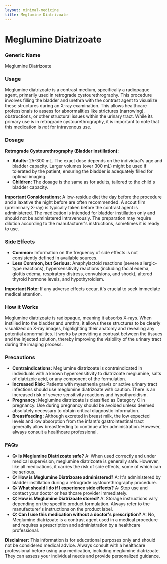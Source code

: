 ```yaml
---
layout: minimal-medicine
title: Meglumine Diatrizoate
---
```


# Meglumine Diatrizoate
### Generic Name
Meglumine Diatrizoate

### Usage
Meglumine diatrizoate is a contrast medium, specifically a radiopaque agent, primarily used in retrograde cystourethrography.  This procedure involves filling the bladder and urethra with the contrast agent to visualize these structures during an X-ray examination. This allows healthcare professionals to assess for abnormalities like strictures (narrowing), obstructions, or other structural issues within the urinary tract.  While its primary use is in retrograde cystourethrography, it is important to note that this medication is *not* for intravenous use.


### Dosage

**Retrograde Cystourethrography (Bladder Instillation):**

* **Adults:** 25-300 mL.  The exact dose depends on the individual's age and bladder capacity.  Larger volumes (over 300 mL) might be used if tolerated by the patient, ensuring the bladder is adequately filled for optimal imaging.
* **Children:** The dosage is the same as for adults, tailored to the child's bladder capacity.

**Important Considerations:** A low-residue diet the day before the procedure and a laxative the night before are often recommended.  A scout film (preliminary X-ray) is typically taken before the contrast agent is administered.  The medication is intended for bladder instillation only and should not be administered intravenously.  The preparation may require dilution according to the manufacturer's instructions, sometimes it is ready to use.

### Side Effects

* **Common:**  Information on the frequency of side effects is not consistently defined in available sources.
* **Less Common, but Serious:** Anaphylactoid reactions (severe allergic-type reactions), hypersensitivity reactions (including facial edema, glottis edema, respiratory distress, convulsions, and shock), altered thyroid hormone levels, and hypothyroidism.


**Important Note:**  If any adverse effects occur, it's crucial to seek immediate medical attention.


### How it Works

Meglumine diatrizoate is radiopaque, meaning it absorbs X-rays. When instilled into the bladder and urethra, it allows these structures to be clearly visualized on X-ray images, highlighting their anatomy and revealing any potential abnormalities.  It works by providing a contrast between the tissues and the injected solution, thereby improving the visibility of the urinary tract during the imaging process.


### Precautions

* **Contraindications:** Meglumine diatrizoate is contraindicated in individuals with a known hypersensitivity to diatrizoate meglumine, salts of diatrizoic acid, or any component of the formulation.
* **Increased Risk:** Patients with myasthenia gravis or active urinary tract infections should use meglumine diatrizoate with caution.  There is an increased risk of severe sensitivity reactions and hypothyroidism.
* **Pregnancy:** Meglumine diatrizoate is classified as Category C in pregnancy.  Use during pregnancy should be avoided unless deemed absolutely necessary to obtain critical diagnostic information.
* **Breastfeeding:** Although excreted in breast milk, the low expected levels and low absorption from the infant's gastrointestinal tract generally allow breastfeeding to continue after administration.  However, always consult a healthcare professional.

### FAQs

* **Q: Is Meglumine Diatrizoate safe?** A: When used correctly and under medical supervision, meglumine diatrizoate is generally safe.  However, like all medications, it carries the risk of side effects, some of which can be serious.
* **Q: How is Meglumine Diatrizoate administered?** A: It's administered by bladder instillation during a retrograde cystourethrography procedure.
* **Q:  What should I do if I experience side effects?** A: Stop use and contact your doctor or healthcare provider immediately.
* **Q: How is Meglumine Diatrizoate stored?** A: Storage instructions vary depending on the specific product formulation. Always refer to the manufacturer's instructions on the product label.
* **Q: Can I use this medication without a doctor's prescription?** A:  No, Meglumine diatrizoate is a contrast agent used in a medical procedure and requires a prescription and administration by a healthcare professional.

**Disclaimer:**  This information is for educational purposes only and should not be considered medical advice.  Always consult with a healthcare professional before using any medication, including meglumine diatrizoate.  They can assess your individual needs and provide personalized guidance.
